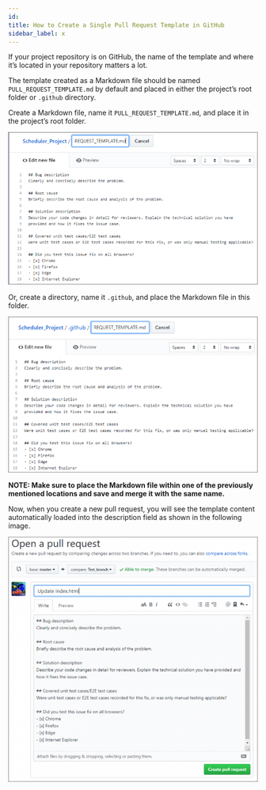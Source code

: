 ```yaml
---
id:
title: How to Create a Single Pull Request Template in GitHub
sidebar_label: x
---
```


<!-- ####  -->

If your project repository is on GitHub, the name of the template and where it’s located in your repository matters a lot.

The template created as a Markdown file should be named `PULL_REQUEST_TEMPLATE.md` by default and placed in either the project’s root folder or `.github` directory.

Create a Markdown file, name it `PULL_REQUEST_TEMPLATE.md`, and place it in the project’s root folder.


![xxx](https://raw.githubusercontent.com/ChickenKyiv/awesome-git-article/master/img/PR/template/Pull-Request-Template-GitHub.png)

Or, create a directory, name it `.github`, and place the Markdown file in this folder.


![xxx](https://raw.githubusercontent.com/ChickenKyiv/awesome-git-article/master/img/PR/template/Pull-Request-Template-Markdown.png)

**NOTE: Make sure to place the Markdown file within one of the previously mentioned locations and save and merge it with the same name.**

Now, when you create a new pull request, you will see the template content automatically loaded into the description field as shown in the following image.


![xxx](https://raw.githubusercontent.com/ChickenKyiv/awesome-git-article/master/img/PR/template/Open-Pull-Request-Template-Update-Index-768x754.png)
